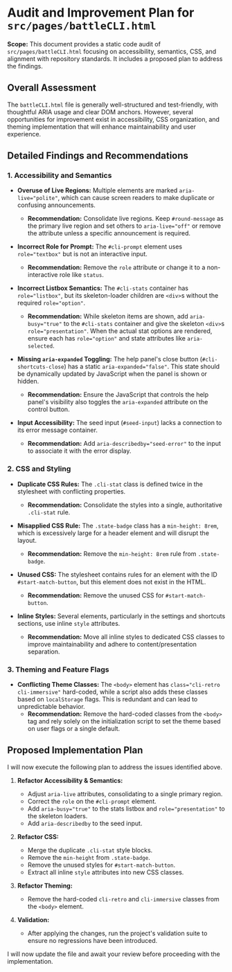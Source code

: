 # Audit and Improvement Plan for `src/pages/battleCLI.html`

**Scope:** This document provides a static code audit of `src/pages/battleCLI.html` focusing on accessibility, semantics, CSS, and alignment with repository standards. It includes a proposed plan to address the findings.

## Overall Assessment

The `battleCLI.html` file is generally well-structured and test-friendly, with thoughtful ARIA usage and clear DOM anchors. However, several opportunities for improvement exist in accessibility, CSS organization, and theming implementation that will enhance maintainability and user experience.

## Detailed Findings and Recommendations

### 1. Accessibility and Semantics

*   **Overuse of Live Regions:** Multiple elements are marked `aria-live="polite"`, which can cause screen readers to make duplicate or confusing announcements.
    *   **Recommendation:** Consolidate live regions. Keep `#round-message` as the primary live region and set others to `aria-live="off"` or remove the attribute unless a specific announcement is required.

*   **Incorrect Role for Prompt:** The `#cli-prompt` element uses `role="textbox"` but is not an interactive input.
    *   **Recommendation:** Remove the `role` attribute or change it to a non-interactive role like `status`.

*   **Incorrect Listbox Semantics:** The `#cli-stats` container has `role="listbox"`, but its skeleton-loader children are `<div>`s without the required `role="option"`.
    *   **Recommendation:** While skeleton items are shown, add `aria-busy="true"` to the `#cli-stats` container and give the skeleton `<div>`s `role="presentation"`. When the actual stat options are rendered, ensure each has `role="option"` and state attributes like `aria-selected`.

*   **Missing `aria-expanded` Toggling:** The help panel's close button (`#cli-shortcuts-close`) has a static `aria-expanded="false"`. This state should be dynamically updated by JavaScript when the panel is shown or hidden.
    *   **Recommendation:** Ensure the JavaScript that controls the help panel's visibility also toggles the `aria-expanded` attribute on the control button.

*   **Input Accessibility:** The seed input (`#seed-input`) lacks a connection to its error message container.
    *   **Recommendation:** Add `aria-describedby="seed-error"` to the input to associate it with the error display.

### 2. CSS and Styling

*   **Duplicate CSS Rules:** The `.cli-stat` class is defined twice in the stylesheet with conflicting properties.
    *   **Recommendation:** Consolidate the styles into a single, authoritative `.cli-stat` rule.

*   **Misapplied CSS Rule:** The `.state-badge` class has a `min-height: 8rem`, which is excessively large for a header element and will disrupt the layout.
    *   **Recommendation:** Remove the `min-height: 8rem` rule from `.state-badge`.

*   **Unused CSS:** The stylesheet contains rules for an element with the ID `#start-match-button`, but this element does not exist in the HTML.
    *   **Recommendation:** Remove the unused CSS for `#start-match-button`.

*   **Inline Styles:** Several elements, particularly in the settings and shortcuts sections, use inline `style` attributes.
    *   **Recommendation:** Move all inline styles to dedicated CSS classes to improve maintainability and adhere to content/presentation separation.

### 3. Theming and Feature Flags

*   **Conflicting Theme Classes:** The `<body>` element has `class="cli-retro cli-immersive"` hard-coded, while a script also adds these classes based on `localStorage` flags. This is redundant and can lead to unpredictable behavior.
    *   **Recommendation:** Remove the hard-coded classes from the `<body>` tag and rely solely on the initialization script to set the theme based on user flags or a single default.

## Proposed Implementation Plan

I will now execute the following plan to address the issues identified above.

1.  **Refactor Accessibility & Semantics:**
    *   Adjust `aria-live` attributes, consolidating to a single primary region.
    *   Correct the `role` on the `#cli-prompt` element.
    *   Add `aria-busy="true"` to the stats listbox and `role="presentation"` to the skeleton loaders.
    *   Add `aria-describedby` to the seed input.

2.  **Refactor CSS:**
    *   Merge the duplicate `.cli-stat` style blocks.
    *   Remove the `min-height` from `.state-badge`.
    *   Remove the unused styles for `#start-match-button`.
    *   Extract all inline `style` attributes into new CSS classes.

3.  **Refactor Theming:**
    *   Remove the hard-coded `cli-retro` and `cli-immersive` classes from the `<body>` element.

4.  **Validation:**
    *   After applying the changes, run the project's validation suite to ensure no regressions have been introduced.

I will now update the file and await your review before proceeding with the implementation.